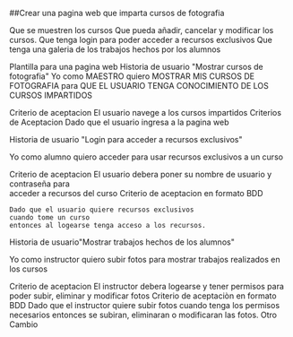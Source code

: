 ﻿##Crear una pagina web que imparta cursos de fotografia


Que se muestren los cursos
Que pueda añadir, cancelar y modificar los cursos.
Que tenga login para poder acceder a recursos exclusivos
Que tenga una galeria de los trabajos hechos por los alumnos

Plantilla para una pagina web
Historia de usuario "Mostrar cursos de fotografia"
Yo como MAESTRO
quiero MOSTRAR MIS CURSOS DE FOTOGRAFIA
para QUE EL USUARIO TENGA CONOCIMIENTO DE LOS CURSOS IMPARTIDOS

Criterio de aceptacion
	El usuario navege a los cursos impartidos
Criterios de Aceptacion
	Dado que el usuario ingresa a la pagina web

Historia de usuario "Login para acceder a recursos exclusivos"

Yo como alumno
quiero acceder 
para usar recursos exclusivos a un curso

Criterio de aceptacion
	El usuario debera poner su nombre de usuario y contraseña para	
	acceder a recursos del curso
Criterio de aceptacion en formato BDD
	
	Dado que el usuario quiere recursos exclusivos
	cuando tome un curso	
	entonces al logearse tenga acceso a los recursos.

Historia de usuario"Mostrar trabajos hechos de los alumnos"

Yo como instructor
quiero subir fotos
para mostrar trabajos realizados en los cursos

Criterio de aceptacion
	El instructor debera logearse y tener permisos para
	poder subir, eliminar y modificar fotos
Criterio de aceptaciòn en formato BDD
	Dado que el instructor quiere subir fotos
	cuando tenga los permisos necesarios
	entonces se subiran, eliminaran o modificaran las fotos.
Otro Cambio